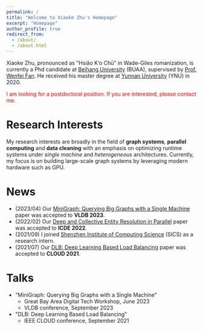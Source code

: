 ```yaml
---
permalink: /
title: "Welcome to Xiaoke Zhu's Homepage"
excerpt: "Homepage"
author_profile: true
redirect_from: 
  - /about/
  - /about.html
---
```


Xiaoke Zhu,  pronounced as "Hsiǎo K‘o Chū" in Wade-Giles romanization, is currently a Phd candidate at [Beihang University](https://ev.buaa.edu.cn/) (BUAA), supervised by [Prof. Wenfei Fan](https://homepages.inf.ed.ac.uk/wenfei/). He received his master degree at [Yunnan University](http://english.ynu.edu.cn/) (YNU) in 2020.


<font color=red>
  I am looking for a postdoctoral position. If you are interested, please contact me.  
</font>

<br>

# Research Interests
My research interests are broadly in the field of 
**graph systems**, **parallel computing** and **data cleaning**
with an emphasis on optimizing runtime systems under 
*single machine* and *heterogeneous* architectures. 
Currently, my focus is on building 
large-scale graph systems by leveraging modern hardware such as GPU. 


# News
<!--
* (2024/02) Our [HyperBlocker: Accelerating Rule-based Blocking in Entity Resolution using GPUs](https://hsiaoko.github.io/files/paper/MiniGraph_full_paper.pdf) paper was accepted to **ICDE 2024**.
-->
* (2023/04) Our [MiniGraph: Querying Big Graphs with a Single Machine](https://hsiaoko.github.io/files/paper/MiniGraph_full_paper.pdf) paper was accepted to **VLDB 2023**.
* (2022/02) Our [Deep and Collective Entity Resolution in Parallel](https://drive.google.com/file/u/0/d/1PpBGov7mavn_xqb21zU7Quo3NnZX78i1/view) paper was accepted to **ICDE 2022**.
* (2021/09) I joined [Shenzhen Institute of Computing Science](https://en.sics.ac.cn) (SICS) as a research intern.
* (2021/07) Our [DLB: Deep Learning Based Load Balancing](https://arxiv.org/pdf/1910.08494.pdf) paper was accepted to **CLOUD 2021**.

# Talks
* "MiniGraph: Querying Big Graphs with a Single Machine"
  * Great Bay Area Digital Tech Workshop, June 2023
  * VLDB conference, September 2023
* "DLB: Deep Learning Based Load Balancing"
  * IEEE CLOUD conference, September 2021

<!--
# Professional Service
I am/was a program committee member for the following conferences:
* ICDE 2024
-->

<br/><br/>

<script type='text/javascript' id='time' src='https://hsiaoko.github.io/_wedget/time_left_in_2024.pdf'></script>

<script type='text/javascript' id='clustrmaps' src='//cdn.clustrmaps.com/map_v2.js?cl=000000&w=230&t=tt&d=eHHOFbP732DR-cMe1ytaYJxII5gJ_ocpixMhAWlufLU&co=ffffff&ct=0a0909&cmn=00fff0&cmo=f3cefc'></script>

